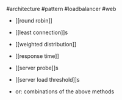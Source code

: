 #architecture #pattern #loadbalancer #web 

- [[round robin]]
- [[least connection]]s
- [[weighted distribution]]
- [[response time]]
- [[server probe]]s
- [[server load threshold]]s

- or: combinations of the above methods